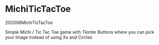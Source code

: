 # MichiTicTacToe

202006MichiTicTacToe

Simple Michi / Tic Tac Toe game with Tkinter Buttons where you can pick your Image instead of using Xs and Circles
